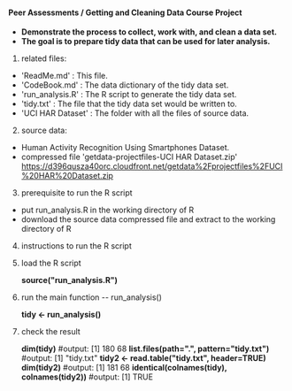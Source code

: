 #### Peer Assessments / Getting and Cleaning Data Course Project
- **Demonstrate the process to collect, work with, and clean a data set.**
- **The goal is to prepare tidy data that can be used for later analysis.**

1. related files:
 - 'ReadMe.md' : This file.
 - 'CodeBook.md' : The data dictionary of the tidy data set.
 - 'run_analysis.R' : The R script to generate the tidy data set.
 - 'tidy.txt' : The file that the tidy data set would be written to.
 - 'UCI HAR Dataset' : The folder with all the files of source data.

2. source data:
 - Human Activity Recognition Using Smartphones Dataset.
 - compressed file 'getdata-projectfiles-UCI HAR Dataset.zip'
   https://d396qusza40orc.cloudfront.net/getdata%2Fprojectfiles%2FUCI%20HAR%20Dataset.zip

3. prerequisite to run the R script
 - put run_analysis.R in the working directory of R
 - download the source data compressed file and extract to the working directory of R

4. instructions to run the R script
 1. load the R script

    **source("run_analysis.R")**

 2. run the main function -- run_analysis()

    **tidy <- run_analysis()**

 3. check the result

    **dim(tidy)**                                   #output: [1] 180  68
    **list.files(path=".", pattern="tidy.txt")**    #output: [1] "tidy.txt"
    **tidy2 <- read.table("tidy.txt", header=TRUE)**
    **dim(tidy2)**                                  #output: [1] 181  68
    **identical(colnames(tidy), colnames(tidy2))**  #output: [1] TRUE

